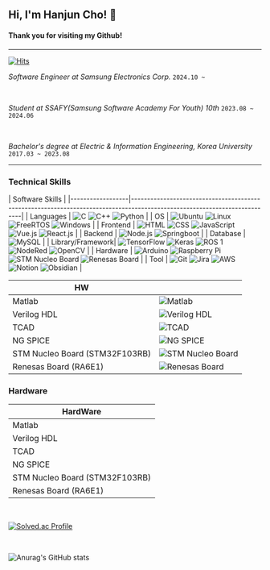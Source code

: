 <h2>Hi, I'm Hanjun Cho! 👋</h2> 

#### Thank you for visiting my Github!

---


[![Hits](https://hits.seeyoufarm.com/api/count/incr/badge.svg?url=https%3A%2F%2Fgithub.com%2Fjoranzan&count_bg=%2379C83D&title_bg=%23D41515&icon=github.svg&icon_color=%23FFFEFE&title=Today+Stats&edge_flat=false)](https://hits.seeyoufarm.com)


_Software Engineer at Samsung Electronics Corp._
`2024.10 ~ `

<br>

_Student at SSAFY(Samsung Software Academy For Youth) 10th_
`2023.08 ~ 2024.06`

<br>

_Bachelor's degree at Electric & Information Engineering, Korea University_
`2017.03 ~ 2023.08`



---
<h3>Technical Skills</h3>


| Software Skills                                                                                                                             |
|------------------|--------------------------------------------------------------------------------------------------------------------------|
| Languages        | ![C](https://img.shields.io/badge/C-A8B9CC?style=for-the-badge&logo=c&logoColor=white) ![C++](https://img.shields.io/badge/C++-00599C?style=for-the-badge&logo=cplusplus&logoColor=white) ![Python](https://img.shields.io/badge/Python-3776AB?style=for-the-badge&logo=python&logoColor=white) |
| OS               | ![Ubuntu](https://img.shields.io/badge/Ubuntu-E95420?style=for-the-badge&logo=ubuntu&logoColor=white) ![Linux](https://img.shields.io/badge/Linux-FCC624?style=for-the-badge&logo=linux&logoColor=white) ![FreeRTOS](https://img.shields.io/badge/FreeRTOS-62BB47?style=for-the-badge&logo=None&logoColor=white) ![Windows](https://img.shields.io/badge/Windows-2CB9F1?style=for-the-badge&logo=None&logoColor=white) |
| Frontend         | ![HTML](https://img.shields.io/badge/Html-E34F26?style=for-the-badge&logo=html5&logoColor=white) ![CSS](https://img.shields.io/badge/Css-1572B6?style=for-the-badge&logo=css3&logoColor=white) ![JavaScript](https://img.shields.io/badge/Javascript-F7DF1E?style=for-the-badge&logo=JavaScript&logoColor=white) ![Vue.js](https://img.shields.io/badge/Vue.js-4FC08D?style=for-the-badge&logo=vuedotjs&logoColor=white) ![React.js](https://img.shields.io/badge/React.js-61DAFB?style=for-the-badge&logo=react&logoColor=white) |
| Backend          | ![Node.js](https://img.shields.io/badge/Node.js-339933?style=for-the-badge&logo=nodedotjs&logoColor=white) ![Springboot](https://img.shields.io/badge/Springboot-6DB33F?style=for-the-badge&logo=springboot&logoColor=white) |
| Database         | ![MySQL](https://img.shields.io/badge/MySQL-4479A1?style=for-the-badge&logo=mysql&logoColor=white) |
| Library/Framework| ![TensorFlow](https://img.shields.io/badge/TensorFlow-FF6F00?style=for-the-badge&logo=tensorflow&logoColor=white) ![Keras](https://img.shields.io/badge/Keras-D00000?style=for-the-badge&logo=keras&logoColor=white) ![ROS 1](https://img.shields.io/badge/ROS%201-22314E?style=for-the-badge&logo=None&logoColor=white) ![NodeRed](https://img.shields.io/badge/NodeRed-8F0000?style=for-the-badge&logo=nodered&logoColor=white) ![OpenCV](https://img.shields.io/badge/opencv-5C3EE8?style=for-the-badge&logo=opencv&logoColor=white) |
| Hardware         | ![Arduino](https://img.shields.io/badge/Arduino-00878F?style=for-the-badge&logo=arduino&logoColor=white) ![Raspberry Pi](https://img.shields.io/badge/Raspberry%20Pi-A22846?style=for-the-badge&logo=raspberrypi&logoColor=white) ![STM Nucleo Board](https://img.shields.io/badge/STM32F103RB-03234B?style=for-the-badge&logo=stmicroelectronics&logoColor=white) ![Renesas Board](https://img.shields.io/badge/Renesas%20RA6E1-0033A0?style=for-the-badge&logo=renesas&logoColor=white) |
| Tool             | ![Git](https://img.shields.io/badge/Git-F05032?style=for-the-badge&logo=git&logoColor=white) ![Jira](https://img.shields.io/badge/Jira-0052CC?style=for-the-badge&logo=jira&logoColor=white) ![AWS](https://img.shields.io/badge/Amazon%20AWS-232F3E?style=for-the-badge&logo=amazonaws&logoColor=white) ![Notion](https://img.shields.io/badge/Notion-000000?style=for-the-badge&logo=notion&logoColor=white) ![Obsidian](https://img.shields.io/badge/Obsidian-7C3AED?style=for-the-badge&logo=obsidian&logoColor=white) |



| HW                          |                                                                                               |
|-----------------------------|-----------------------------------------------------------------------------------------------|
| Matlab                     | ![Matlab](https://img.shields.io/badge/Matlab-0076A8?style=for-the-badge&logo=mathworks&logoColor=white) |
| Verilog HDL                | ![Verilog HDL](https://img.shields.io/badge/Verilog%20HDL-FF4500?style=for-the-badge&logo=verilog&logoColor=white) |
| TCAD                       | ![TCAD](https://img.shields.io/badge/TCAD-005B96?style=for-the-badge&logo=None&logoColor=white) |
| NG SPICE                   | ![NG SPICE](https://img.shields.io/badge/NG%20SPICE-008B8B?style=for-the-badge&logo=None&logoColor=white) |
| STM Nucleo Board (STM32F103RB) | ![STM Nucleo Board](https://img.shields.io/badge/STM32F103RB-03234B?style=for-the-badge&logo=stmicroelectronics&logoColor=white) |
| Renesas Board (RA6E1)      | ![Renesas Board](https://img.shields.io/badge/Renesas%20RA6E1-0033A0?style=for-the-badge&logo=renesas&logoColor=white) |



<h3>Hardware</h3>

| HardWare                       | 
|--------------------------|
| Matlab                  |
| Verilog HDL             |
| TCAD                    |
| NG SPICE                |
| STM Nucleo Board (STM32F103RB) |
| Renesas Board (RA6E1)   |


</span>

<br>

[![Solved.ac Profile](http://mazassumnida.wtf/api/v2/generate_badge?boj=chohj0816)](https://solved.ac/chohj0816/)

<br>

![Anurag's GitHub stats](https://github-readme-stats.vercel.app/api?username=joranzan&show_icons=true&theme=dark)

<!--
**joranzan/joranzan** is a ✨ _special_ ✨ repository because its `README.md` (this file) appears on your GitHub profile.



Here are some ideas to get you started:

- 🔭 I’m currently working on ...
- 🌱 I’m currently learning ...
- 👯 I’m looking to collaborate on ...
- 🤔 I’m looking for help with ...
- 💬 Ask me about ...
- 📫 How to reach me: ...
- 😄 Pronouns: ...
- ⚡ Fun fact: ...
-->
